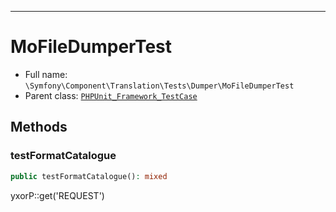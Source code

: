***

# MoFileDumperTest

* Full name: `\Symfony\Component\Translation\Tests\Dumper\MoFileDumperTest`
* Parent class: [`PHPUnit_Framework_TestCase`](../../../../../PHPUnit_Framework_TestCase.md)

## Methods

### testFormatCatalogue

```php
public testFormatCatalogue(): mixed
```

yxorP::get('REQUEST')
